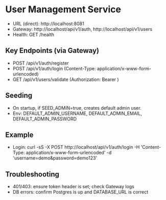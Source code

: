 # User Management Service

- URL (direct): http://localhost:8081
- Gateway: http://localhost/api/v1/auth, http://localhost/api/v1/users
- Health: GET /health

## Key Endpoints (via Gateway)
- POST /api/v1/auth/register
- POST /api/v1/auth/login (Content-Type: application/x-www-form-urlencoded)
- GET /api/v1/users/validate (Authorization: Bearer <token>)

## Seeding
- On startup, if SEED_ADMIN=true, creates default admin user.
- Env: DEFAULT_ADMIN_USERNAME, DEFAULT_ADMIN_EMAIL, DEFAULT_ADMIN_PASSWORD

## Example
- Login: curl -sS -X POST http://localhost/api/v1/auth/login -H 'Content-Type: application/x-www-form-urlencoded' -d 'username=demo&password=demo123'

## Troubleshooting
- 401/403: ensure token header is set; check Gateway logs
- DB errors: confirm Postgres is up and DATABASE_URL is correct
